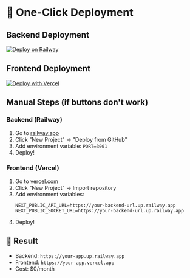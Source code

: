 # 🚀 One-Click Deployment

## Backend Deployment
[![Deploy on Railway](https://railway.app/button.svg)](https://railway.app/new/template?template=https%3A%2F%2Fgithub.com%2Fyourusername%2Fcypher-chat-backend&envs=PORT&PORTDefault=3001)

## Frontend Deployment  
[![Deploy with Vercel](https://vercel.com/button)](https://vercel.com/new/clone?repository-url=https%3A%2F%2Fgithub.com%2Fyourusername%2Fcypher-chat-frontend)

## Manual Steps (if buttons don't work)

### Backend (Railway)
1. Go to [railway.app](https://railway.app)
2. Click "New Project" → "Deploy from GitHub"
3. Add environment variable: `PORT=3001`
4. Deploy!

### Frontend (Vercel)
1. Go to [vercel.com](https://vercel.com)  
2. Click "New Project" → Import repository
3. Add environment variables:
   ```
   NEXT_PUBLIC_API_URL=https://your-backend-url.up.railway.app
   NEXT_PUBLIC_SOCKET_URL=https://your-backend-url.up.railway.app
   ```
4. Deploy!

## 🎉 Result
- Backend: `https://your-app.up.railway.app`
- Frontend: `https://your-app.vercel.app`
- Cost: $0/month